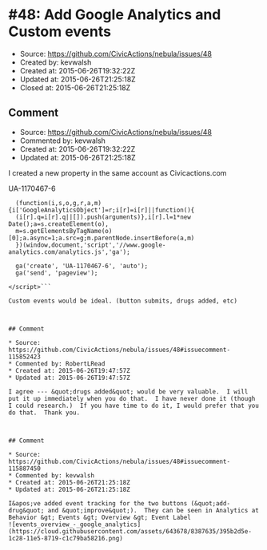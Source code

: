 # #48: Add Google Analytics and Custom events

* Source: https://github.com/CivicActions/nebula/issues/48
* Created by: kevwalsh
* Created at: 2015-06-26T19:32:22Z
* Updated at: 2015-06-26T21:25:18Z
* Closed at: 2015-06-26T21:25:18Z


## Comment

* Source: https://github.com/CivicActions/nebula/issues/48
* Commented by: kevwalsh
* Created at: 2015-06-26T19:32:22Z
* Updated at: 2015-06-26T21:25:18Z

I created a new property in the same account as Civicactions.com 

UA-1170467-6

```<script>
  (function(i,s,o,g,r,a,m){i['GoogleAnalyticsObject']=r;i[r]=i[r]||function(){
  (i[r].q=i[r].q||[]).push(arguments)},i[r].l=1*new Date();a=s.createElement(o),
  m=s.getElementsByTagName(o)[0];a.async=1;a.src=g;m.parentNode.insertBefore(a,m)
  })(window,document,'script','//www.google-analytics.com/analytics.js','ga');

  ga('create', 'UA-1170467-6', 'auto');
  ga('send', 'pageview');

</script>```

Custom events would be ideal. (button submits, drugs added, etc)



## Comment

* Source: https://github.com/CivicActions/nebula/issues/48#issuecomment-115852423
* Commented by: RobertLRead
* Created at: 2015-06-26T19:47:57Z
* Updated at: 2015-06-26T19:47:57Z

I agree --- &quot;drugs added&quot; would be very valuable.  I will put it up immediately when you do that.  I have never done it (though I could research.)  If you have time to do it, I would prefer that you do that.  Thank you.



## Comment

* Source: https://github.com/CivicActions/nebula/issues/48#issuecomment-115887450
* Commented by: kevwalsh
* Created at: 2015-06-26T21:25:18Z
* Updated at: 2015-06-26T21:25:18Z

I&apos;ve added event tracking for the two buttons (&quot;add-drug&quot; and &quot;improve&quot;).  They can be seen in Analytics at Behavior &gt; Events &gt; Overview &gt; Event Label
![events_overview_-_google_analytics](https://cloud.githubusercontent.com/assets/643678/8387635/395b2d5e-1c28-11e5-8719-c1c79ba58216.png)



